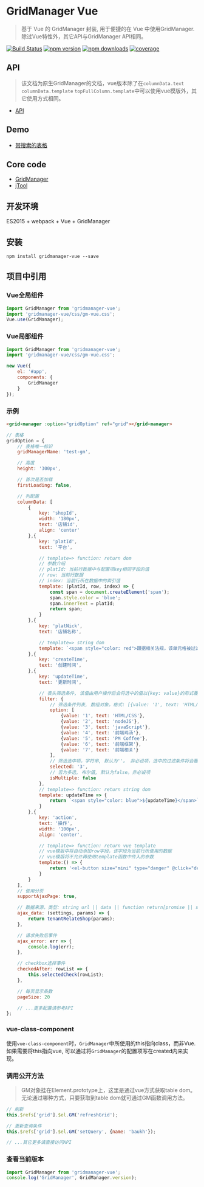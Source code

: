 # GridManager Vue
> 基于 Vue 的 GridManager 封装, 用于便捷的在 Vue 中使用GridManager. 除过Vue特性外，其它API与GridManager API相同。

[![Build Status](https://travis-ci.org/baukh789/GridManager.svg?branch=master&style=flat-square)](https://travis-ci.org/baukh789/GridManager)
[![npm version](https://img.shields.io/npm/v/gridmanager-vue.svg?style=flat-square)](https://www.npmjs.com/package/gridmanager-vue)
[![npm downloads](https://img.shields.io/npm/dt/gridmanager-vue.svg?style=flat-square)](https://www.npmjs.com/package/gridmanager-vue)
[![coverage](https://img.shields.io/codecov/c/github/baukh789/GridManager.svg?style=flat-square)](https://codecov.io/gh/baukh789/GridManager)

## API
> 该文档为原生GridManager的文档，vue版本除了在`columnData.text` `columnData.template` `topFullColumn.template`中可以使用vue模版外，其它使用方式相同。
- [API](http://gridmanager.lovejavascript.com/api/index.html)


## Demo
- [带搜索的表格](https://jsfiddle.net/baukh/0q7Lj59y/19/)

## Core code
- [GridManager](https://github.com/baukh789/GridManager)
- [jTool](https://github.com/baukh789/jTool)

## 开发环境
ES2015 + webpack + Vue + GridManager

## 安装
```
npm install gridmanager-vue --save
```

## 项目中引用
### Vue全局组件
```javascript
import GridManager from 'gridmanager-vue';
import 'gridmanager-vue/css/gm-vue.css';
Vue.use(GridManager);
```

### Vue局部组件
```javascript
import GridManager from 'gridmanager-vue';
import 'gridmanager-vue/css/gm-vue.css';

new Vue({
    el: '#app',
    components: {
        GridManager
    }
});
```

### 示例
```html
<grid-manager :option="gridOption" ref="grid"></grid-manager>
```

```javascript
// 表格
gridOption = {
    // 表格唯一标识
    gridManagerName: 'test-gm',

    // 高度
    height: '300px',

    // 首次是否加载
    firstLoading: false,

    // 列配置
    columnData: [
        {
            key: 'shopId',
            width: '180px',
            text: '店铺id',
            align: 'center'
        },{
            key: 'platId',
            text: '平台',

            // template=> function: return dom
            // 参数介绍
            // platId: 当前行数据中与配置项key相同字段的值
            // row: 当前行数据
            // index: 当前行所在数据中的索引值
            template: (platId, row, index) => {
                const span = document.createElement('span');
                span.style.color = 'blue';
                span.innerText = platId;
                return span;
            }
        },{
            key: 'platNick',
            text: '店铺名称',

            // template=> string dom
            template: `<span style="color: red">跟据相关法规，该单元格被过滤</span>`
        },{
            key: 'createTime',
            text: '创建时间',
        },{
            key: 'updateTime',
            text: '更新时间',

            // 表头筛选条件, 该值由用户操作后会将选中的值以{key: value}的形式覆盖至query参数内。非必设项
            filter: {
                // 筛选条件列表, 数组对象。格式: [{value: '1', text: 'HTML/CSS'}],在使用filter时该参数为必设项。
                option: [
                    {value: '1', text: 'HTML/CSS'},
                    {value: '2', text: 'nodeJS'},
                    {value: '3', text: 'javaScript'},
                    {value: '4', text: '前端鸡汤'},
                    {value: '5', text: 'PM Coffee'},
                    {value: '6', text: '前端框架'},
                    {value: '7', text: '前端相关'}
                ],
                // 筛选选中项，字符串, 默认为''。 非必设项，选中的过滤条件将会覆盖query
                selected: '3',
                // 否为多选, 布尔值, 默认为false。非必设项
                isMultiple: false
            },
            // template=> function: return string dom
            template: updateTime => {
                return `<span style="color: blue">${updateTime}</span>`;
            }
        },{
            key: 'action',
            text: '操作',
            width: '100px',
            align: 'center',

            // template=> function: return vue template
            // vue模版中将自动添加row字段，该字段为当前行所使用的数据
            // vue模版将不允许再使用template函数中传入的参数
            template:() => {
                return '<el-button size="mini" type="danger" @click="delRelation(row)">解除绑定</el-button>';
            }
        }
    ],
    // 使用分页
    supportAjaxPage: true,

    // 数据来源，类型: string url || data || function return[promise || string url || data]
    ajax_data: (settings, params) => {
        return tenantRelateShop(params);
    },

    // 请求失败后事件
    ajax_error: err => {
        console.log(err);
    },

    // checkbox选择事件
    checkedAfter: rowList => {
        this.selectedCheck(rowList);
    },

    // 每页显示条数
    pageSize: 20

    // ...更多配置请参考API
};
```

### vue-class-component
使用`vue-class-component`时，`GridManager`中所使用的this指向class，而非Vue.
如果需要将this指向vue, 可以通过将`GridManager`的配置项写在created内来实现。

### 调用公开方法
> GM对象挂在Element.prototype上，这里是通过vue方式获取table dom。无论通过哪种方式，只要获取到table dom就可通过GM函数调用方法。

```javascript
// 刷新
this.$refs['grid'].$el.GM('refreshGrid');

// 更新查询条件
this.$refs['grid'].$el.GM('setQuery', {name: 'baukh'});

// ...其它更多请直接访问API
```

### 查看当前版本

```javascript
import GridManager from 'gridmanager-vue';
console.log('GridManager', GridManager.version);
```

